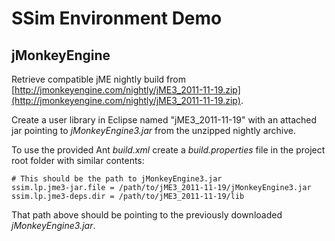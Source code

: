 SSim Environment Demo
=====================

jMonkeyEngine
-------------

Retrieve compatible jME nightly build from
[http://jmonkeyengine.com/nightly/jME3_2011-11-19.zip](http://jmonkeyengine.com/nightly/jME3_2011-11-19.zip).

Create a user library in Eclipse named "jME3_2011-11-19" with an attached jar
pointing to *jMonkeyEngine3.jar* from the unzipped nightly archive.

To use the provided Ant *build.xml* create a *build.properties* file in the
project root folder with similar contents:

	# This should be the path to jMonkeyEngine3.jar
	ssim.lp.jme3-jar.file = /path/to/jME3_2011-11-19/jMonkeyEngine3.jar
	ssim.lp.jme3-deps.dir = /path/to/jME3_2011-11-19/lib

That path above should be pointing to the previously downloaded *jMonkeyEngine3.jar*.